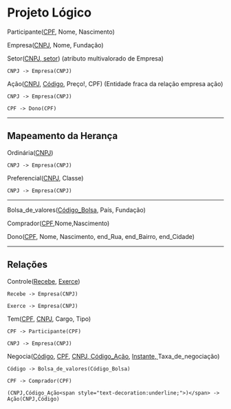 # Projeto Lógico

Participante(<span style="text-decoration:underline;">CPF</span>, Nome, Nascimento)

Empresa(<span style="text-decoration:underline;">CNPJ</span>, Nome, Fundação)

Setor(<span style="text-decoration:underline;">CNPJ, setor</span>) (atributo multivalorado de Empresa)

	CNPJ -> Empresa(CNPJ)

Ação(<span style="text-decoration:underline;">CNPJ</span>, <span style="text-decoration:underline;">Código</span>, Preço!, CPF) (Entidade fraca da relação empresa ação) 

	CNPJ -> Empresa(CNPJ)

	CPF -> Dono(CPF)

---

## Mapeamento da Herança

Ordinária(<span style="text-decoration:underline;">CNPJ</span>)

	CNPJ -> Empresa(CNPJ)

Preferencial(<span style="text-decoration:underline;">CNPJ</span>, Classe)

	CNPJ -> Empresa(CNPJ)

---

Bolsa_de_valores(<span style="text-decoration:underline;">Código_Bolsa</span>, País, Fundação)

Comprador(<span style="text-decoration:underline;">CPF</span>,Nome,Nascimento)

Dono(<span style="text-decoration:underline;">CPF</span>, Nome, Nascimento, end_Rua, end_Bairro, end_Cidade)

---

## Relações

Controle(<span style="text-decoration:underline;">Recebe</span>, <span style="text-decoration:underline;">Exerce</span>)

	Recebe -> Empresa(CNPJ)

	Exerce -> Empresa(CNPJ)

Tem(<span style="text-decoration:underline;">CPF</span>, <span style="text-decoration:underline;">CNPJ</span>, Cargo, Tipo) 

	CPF -> Participante(CPF)

	CNPJ -> Empresa(CNPJ)

Negocia(<span style="text-decoration:underline;">Código</span>, <span style="text-decoration:underline;">CPF</span>, <span style="text-decoration:underline;">CNPJ, Código_Ação</span>, <span style="text-decoration:underline;">Instante, </span>Taxa_de_negociação)

	Código -> Bolsa_de_valores(Código_Bolsa) 

	CPF -> Comprador(CPF)

	(CNPJ,Código_Ação<span style="text-decoration:underline;">)</span> -> Ação(CNPJ,Código)
